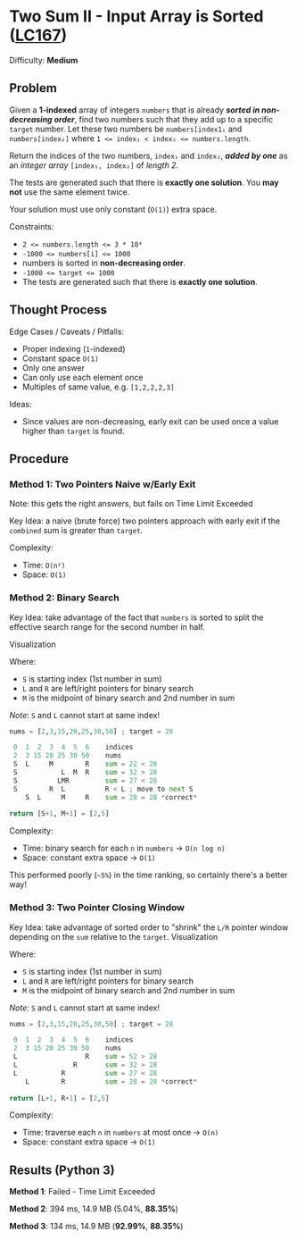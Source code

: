 # Two Sum II - Input Array is Sorted ([LC167](https://leetcode.com/problems/two-sum-ii-input-array-is-sorted/))
Difficulty: **Medium**

## Problem

Given a **1-indexed** array of integers `numbers` that is already ***sorted in non-decreasing order***, find two numbers such that they add up to a specific `target` number. Let these two numbers be `numbers[index1₁` and `numbers[index₂]` where `1 <= index₁ < index₂ <= numbers.length`.

Return the indices of the two numbers, `index₁` and `index₂`, ***added by one*** as an *integer array* `[index₁, index₂]` of *length 2*.

The tests are generated such that there is **exactly one solution**. You **may not** use the same element twice.

Your solution must use only constant (`O(1)`) extra space.

Constraints:
- `2 <= numbers.length <= 3 * 10⁴`
- `-1000 <= numbers[i] <= 1000`
- numbers is sorted in **non-decreasing order**.
- `-1000 <= target <= 1000`
- The tests are generated such that there is **exactly one solution**.

## Thought Process

Edge Cases / Caveats / Pitfalls:
- Proper indexing (`1`-indexed)
- Constant space `O(1)`
- Only one answer
- Can only use each element once
- Multiples of same value, e.g. `[1,2,2,2,3]`

Ideas:
- Since values are non-decreasing, early exit can be used once a value higher than `target` is found.

## Procedure

### Method 1: Two Pointers Naive w/Early Exit

Note: this gets the right answers, but fails on Time Limit Exceeded

Key Idea: a naive (brute force) two pointers approach with early exit if the `combined` sum is greater than `target`.

Complexity:
- Time: `O(n²)`
- Space: `O(1)`

### Method 2: Binary Search

Key Idea: take advantage of the fact that `numbers` is sorted to split the effective search range for the second number in half.

Visualization

Where:
- `S` is starting index (1st number in sum)
- `L` and `R` are left/right pointers for binary search
- `M` is the midpoint of binary search and 2nd number in sum

*Note*: `S` and `L` cannot start at same index!
```python
nums = [2,3,15,20,25,30,50] ; target = 28 

 0  1  2  3  4  5  6    indices
 2  3 15 20 25 30 50    nums
 S  L     M        R    sum = 22 < 28   
 S           L  M  R    sum = 32 > 28
 S          LMR         sum = 27 < 28
 S        R  L          R < L ; move to next S
    S  L     M     R    sum = 28 = 28 *correct*
    
return [S+1, M+1] = [2,5]
```

Complexity:
- Time: binary search for each `n` in `numbers` -> `O(n log n)`
- Space: constant extra space -> `O(1)`

This performed poorly (`~5%`) in the time ranking, so certainly there's a better way!

### Method 3: Two Pointer Closing Window

Key Idea: take advantage of sorted order to "shrink" the `L/R` pointer window depending on the `sum` relative to the `target`.
Visualization

Where:
- `S` is starting index (1st number in sum)
- `L` and `R` are left/right pointers for binary search
- `M` is the midpoint of binary search and 2nd number in sum

*Note*: `S` and `L` cannot start at same index!
```python
nums = [2,3,15,20,25,30,50] ; target = 28 

 0  1  2  3  4  5  6    indices
 2  3 15 20 25 30 50    nums
 L                 R    sum = 52 > 28   
 L              R       sum = 32 > 28   
 L           R          sum = 27 < 28 
    L        R          sum = 28 = 28 *correct*
    
return [L+1, R+1] = [2,5]
```

Complexity:
- Time: traverse each `n` in `numbers` at most once -> `O(n)`
- Space: constant extra space -> `O(1)`

## Results (Python 3)

**Method 1**:  Failed - Time Limit Exceeded

**Method 2**: 394 ms, 14.9 MB (5.04%, **88.35%**)

**Method 3**: 134 ms, 14.9 MB (**92.99%**, **88.35%**)
